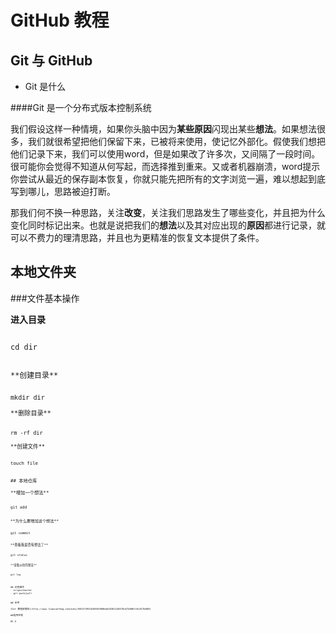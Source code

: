 # GitHub 教程


## Git 与 GitHub


- Git 是什么

####Git 是一个分布式版本控制系统

我们假设这样一种情境，如果你头脑中因为**某些原因**闪现出某些**想法**。如果想法很多，我们就很希望把他们保留下来，已被将来使用，使记忆外部化。假使我们想把他们记录下来，我们可以使用word，但是如果改了许多次，又间隔了一段时间。很可能你会觉得不知道从何写起，而选择推到重来。又或者机器崩溃，word提示你尝试从最近的保存副本恢复，你就只能先把所有的文字浏览一遍，难以想起到底写到哪儿，思路被迫打断。
		
那我们何不换一种思路，关注**改变**，关注我们思路发生了哪些变化，并且把为什么变化同时标记出来。也就是说把我们的**想法**以及其对应出现的**原因**都进行记录，就可以不费力的理清思路，并且也为更精准的恢复文本提供了条件。

## 本地文件夹
###文件基本操作
 
**进入目录**

<pre><code>
cd dir
<code\><pre\>

**创建目录**
<pre><code>
mkdir dir
<code\><pre\>
**删除目录**
<pre><code>
rm -rf dir
<code\><pre\>
**创建文件**
<pre><code>
touch file
<code\><pre\>

## 本地仓库

**增加一个想法**
<pre><code>
git add
<code\><pre\>

**为什么要增加这个想法**
<pre><code>
git commit
<code\><pre\>

**查看我是否有想法了**
<pre><code>
git status
<code\><pre\>

**查看以往的想法**
<pre><code>
git log
<code\><pre\>


## 远程操作
- origin/master
- git push/pull


## 参考

[Git 教程廖雪峰](http://www.liaoxuefeng.com/wiki/0013739516305929606dd18361248578c67b8067c8c017b000)

##适用环境

OS X
